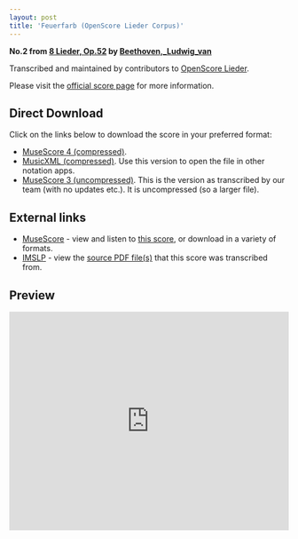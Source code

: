 ```yaml
---
layout: post
title: 'Feuerfarb (OpenScore Lieder Corpus)'
---
```


__No.2 from [8 Lieder, Op.52](https://fourscoreandmore.org/openscore/lieder/Beethoven%2C_Ludwig_van/8_Lieder%2C_Op.52/) by [Beethoven,_Ludwig_van](https://fourscoreandmore.org/openscore/lieder/Beethoven%2C_Ludwig_van)__

Transcribed and maintained by contributors to [OpenScore Lieder].

Please visit the [official score page] for more information.

[official score page]: https://musescore.com/openscore-lieder-corpus/scores/6491340
[OpenScore Lieder]: https://musescore.com/openscore-lieder-corpus

## Direct Download

Click on the links below to download the score in your preferred format:
- [MuseScore 4 (compressed)](https://fourscoreandmore.org/openscore/lieder/Beethoven%2C_Ludwig_van/8_Lieder%2C_Op.52/2_Feuerfarb.mscz).
- [MusicXML (compressed)](https://fourscoreandmore.org/openscore/lieder/Beethoven%2C_Ludwig_van/8_Lieder%2C_Op.52/2_Feuerfarb.mxl). Use this version to open the file in other notation apps.
- [MuseScore 3 (uncompressed)](https://raw.githubusercontent.com/OpenScore/Lieder/refs/heads/main/scores/Beethoven%2C_Ludwig_van/8_Lieder%2C_Op.52/2_Feuerfarb/lc6491340.mscx). This is the version as transcribed by our team (with no updates etc.). It is uncompressed (so a larger file).

## External links

- [MuseScore] - view and listen to [this score][MuseScore], or download in a variety of formats.
- [IMSLP] - view the [source PDF file(s)][IMSLP] that this score was transcribed from.

[MuseScore]: https://musescore.com/score/6491340
[IMSLP]: https://imslp.org/wiki/Special:ReverseLookup/47274

## Preview

<iframe width="100%" height="394" src="https://musescore.com/openscore-lieder-corpus/scores/6491340/embed" frameborder="0" allowfullscreen allow="autoplay; fullscreen"></iframe>
